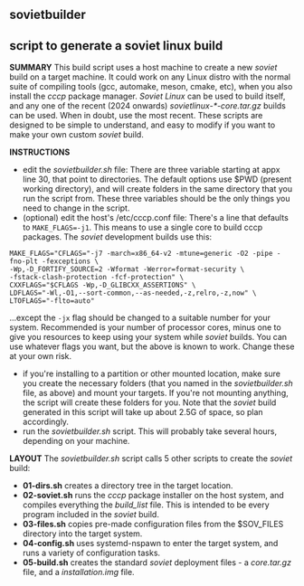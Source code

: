 ## sovietbuilder
script to generate a soviet linux build
---

**SUMMARY**
This build script uses a host machine to create a new _soviet_ build on a target machine. It could work on any Linux distro with the normal suite of compiling tools (gcc, automake, meson, cmake, etc), when you also install the _cccp_ package manager.
_Soviet Linux_ can be used to build itself, and any one of the recent (2024 onwards) _sovietlinux-*-core.tar.gz_ builds can be used. When in doubt, use the most recent.
These scripts are designed to be simple to understand, and easy to modify if you want to make your own custom _soviet_ build.

**INSTRUCTIONS**
- edit the _sovietbuilder.sh_ file:
There are three variable starting at appx line 30, that point to directories. The default options use $PWD (present working directory), and will create folders in the same directory that you run the script from. These three variables should be the only things you need to change in the script.
- (optional) edit the host's /etc/cccp.conf file:
There's a line that defaults to `MAKE_FLAGS=-j1`. This means to use a single core to build cccp packages.
The _soviet_ development builds use this:
```
MAKE_FLAGS="CFLAGS="-j7 -march=x86_64-v2 -mtune=generic -O2 -pipe -fno-plt -fexceptions \
-Wp,-D_FORTIFY_SOURCE=2 -Wformat -Werror=format-security \
-fstack-clash-protection -fcf-protection" \
CXXFLAGS="$CFLAGS -Wp,-D_GLIBCXX_ASSERTIONS" \
LDFLAGS="-Wl,-O1,--sort-common,--as-needed,-z,relro,-z,now" \
LTOFLAGS="-flto=auto"
```
...except the `-jx` flag should be changed to a suitable number for your system. Recommended is your number of processor cores, minus one to give you resources to keep using your system while _soviet_ builds. You can use whatever flags you want, but the above is known to work. Change these at your own risk.
- if you're installing to a partition or other mounted location, make sure you create the necessary folders (that you named in the _sovietbuilder.sh_ file, as above) and mount your targets. If you're not mounting anything, the script will create these folders for you. Note that the _soviet_ build generated in this script will take up about 2.5G of space, so plan accordingly.
- run the _sovietbuilder.sh_ script. This will probably take several hours, depending on your machine.

**LAYOUT**
The _sovietbuilder.sh_ script calls 5 other scripts to create the _soviet_ build:
- **01-dirs.sh** creates a directory tree in the target location.
- **02-soviet.sh** runs the _cccp_ package installer on the host system, and compiles everything the *build_list* file. This is intended to be every program included in the _soviet_ build.
- **03-files.sh** copies pre-made configuration files from the $SOV_FILES directory into the target system.
- **04-config.sh** uses systemd-nspawn to enter the target system, and runs a variety of configuration tasks.
- **05-build.sh** creates the standard _soviet_ deployment files - a *core.tar.gz* file, and a *installation.img* file.
